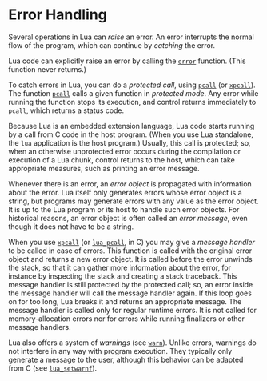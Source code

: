 # Error Handling

Several operations in Lua can *raise* an error. An error interrupts the
normal flow of the program, which can continue by *catching* the error.

Lua code can explicitly raise an error by calling the
[`error`]( /06_standard_lib/ch01#error-message-level) function. (This function never returns.)

To catch errors in Lua, you can do a *protected call*, using
[`pcall`]( /06_standard_lib/ch01#pcall-f-arg1-···) (or [`xpcall`]( /06_standard_lib/ch01#xpcall-f-msgh-arg1-···)). The function
[`pcall`]( /06_standard_lib/ch01#pcall-f-arg1-···) calls a given function in *protected mode*. Any
error while running the function stops its execution, and control
returns immediately to `pcall`, which returns a status code.

Because Lua is an embedded extension language, Lua code starts running
by a call from C code in the host program. (When you use Lua standalone,
the `lua` application is the host program.) Usually, this call is
protected; so, when an otherwise unprotected error occurs during the
compilation or execution of a Lua chunk, control returns to the host,
which can take appropriate measures, such as printing an error message.

Whenever there is an error, an *error object* is propagated with
information about the error. Lua itself only generates errors whose
error object is a string, but programs may generate errors with any
value as the error object. It is up to the Lua program or its host to
handle such error objects. For historical reasons, an error object is
often called an *error message*, even though it does not have to be a
string.

When you use [`xpcall`]( /06_standard_lib/ch01#xpcall-f-msgh-arg1-···) (or [`lua_pcall`]( /04_API/ch06#lua-pcall), in
C) you may give a *message handler* to be called in case of errors. This
function is called with the original error object and returns a new
error object. It is called before the error unwinds the stack, so that
it can gather more information about the error, for instance by
inspecting the stack and creating a stack traceback. This message
handler is still protected by the protected call; so, an error inside
the message handler will call the message handler again. If this loop
goes on for too long, Lua breaks it and returns an appropriate message.
The message handler is called only for regular runtime errors. It is not
called for memory-allocation errors nor for errors while running
finalizers or other message handlers.

Lua also offers a system of *warnings* (see [`warn`]( /06_standard_lib/ch01#warn-msg1-···)). Unlike
errors, warnings do not interfere in any way with program execution.
They typically only generate a message to the user, although this
behavior can be adapted from C (see [`lua_setwarnf`]( /04_API/ch06#lua-setwarnf)).

